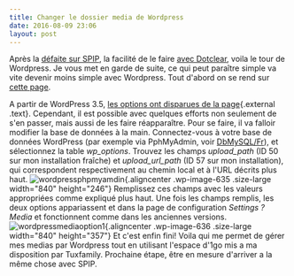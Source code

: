 ```yaml
---
title: Changer le dossier media de Wordpress
date: 2016-08-09 23:06
layout: post
---
```


Après la [défaite sur
SPIP](http://passiongnulinux.tuxfamily.org/2016/08/09/img-de-spip-membete-un-peu-beaucoup-a-la-folie/),
la facilité de le faire [avec
Dotclear](http://passiongnulinux.tuxfamily.org/2016/08/09/changer-le-dossier-media-de-dotclear/),
voila le tour de Wordpress. Je vous met en garde de suite, ce qui peut
paraître simple va vite devenir moins simple avec Wordpress. Tout
d'abord on se rend sur [cette
page](https://faq.tuxfamily.org/WebArea/Compat/Wordpress/Fr).  
<!--more-->  
A partir de WordPress 3.5, [les options ont disparues de la
page](https://codex.wordpress.org/Settings_Media_Screen#Changelog){.external
.text}. Cependant, il est possible avec quelques efforts non seulement
de s'en passer, mais aussi de les faire réapparaître. Pour se faire, il
va falloir modifier la base de données à la main. Connectez-vous à votre
base de données WordPress (par exemple via PphMyAdmin, voir
[DbMySQL/Fr](https://faq.tuxfamily.org/DbMySQL/Fr "DbMySQL/Fr")), et
sélectionnez la table *wp\_options*. Trouvez les champs *upload\_path*
(ID 50 sur mon installation fraîche) et *upload\_url\_path* (ID 57 sur
mon installation), qui correspondent respectivement au chemin local et à
l'URL décrits plus haut.
![wordpressphpmyamdin](http://download.tuxfamily.org/passionlinux//wordpressphpmyamdin-1024x300.png){.aligncenter
.wp-image-635 .size-large width="840" height="246"} Remplissez ces
champs avec les valeurs appropriées comme expliqué plus haut. Une fois
les champs remplis, les deux options appariassent et dans la page de
configuration *Settings ? Media* et fonctionnent comme dans les
anciennes versions.
![wordpressmediaoption1](http://download.tuxfamily.org/passionlinux//wordpressmediaoption1-1024x435.png){.aligncenter
.wp-image-636 .size-large width="840" height="357"} Et c'est enfin fini!
Voila qui me permet de gérer mes medias par Wordpress tout en utilisant
l'espace d'1go mis a ma disposition par Tuxfamily. Prochaine étape, être
en mesure d'arriver a la même chose avec SPIP.
